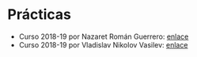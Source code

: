 # Prácticas

- Curso 2018-19 por Nazaret Román Guerrero: [enlace](https://github.com/nazaretrogue/FR)
- Curso 2018-19 por Vladislav Nikolov Vasilev: [enlace](https://github.com/Vol0kin/ugr_fundamentos_redes)
